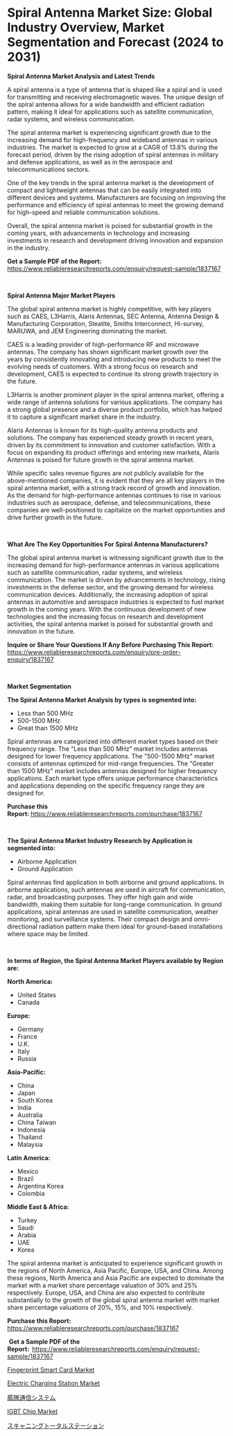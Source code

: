 <p><h1>Spiral Antenna Market Size: Global Industry Overview, Market Segmentation and Forecast (2024 to 2031)</h1></p><p><strong>Spiral Antenna Market Analysis and Latest Trends</strong></p>
<p><p>A spiral antenna is a type of antenna that is shaped like a spiral and is used for transmitting and receiving electromagnetic waves. The unique design of the spiral antenna allows for a wide bandwidth and efficient radiation pattern, making it ideal for applications such as satellite communication, radar systems, and wireless communication.</p><p>The spiral antenna market is experiencing significant growth due to the increasing demand for high-frequency and wideband antennas in various industries. The market is expected to grow at a CAGR of 13.8% during the forecast period, driven by the rising adoption of spiral antennas in military and defense applications, as well as in the aerospace and telecommunications sectors.</p><p>One of the key trends in the spiral antenna market is the development of compact and lightweight antennas that can be easily integrated into different devices and systems. Manufacturers are focusing on improving the performance and efficiency of spiral antennas to meet the growing demand for high-speed and reliable communication solutions.</p><p>Overall, the spiral antenna market is poised for substantial growth in the coming years, with advancements in technology and increasing investments in research and development driving innovation and expansion in the industry.</p></p>
<p><strong>Get a Sample PDF of the Report:&nbsp;</strong> <a href="https://www.reliableresearchreports.com/enquiry/request-sample/1837167">https://www.reliableresearchreports.com/enquiry/request-sample/1837167</a></p>
<p>&nbsp;</p>
<p><strong>Spiral Antenna Major Market Players</strong></p>
<p><p>The global spiral antenna market is highly competitive, with key players such as CAES, L3Harris, Alaris Antennas, SEC Antenna, Antenna Design & Manufacturing Corporation, Steatite, Smiths Interconnect, Hi-survey, MARUWA, and JEM Engineering dominating the market. </p><p>CAES is a leading provider of high-performance RF and microwave antennas. The company has shown significant market growth over the years by consistently innovating and introducing new products to meet the evolving needs of customers. With a strong focus on research and development, CAES is expected to continue its strong growth trajectory in the future.</p><p>L3Harris is another prominent player in the spiral antenna market, offering a wide range of antenna solutions for various applications. The company has a strong global presence and a diverse product portfolio, which has helped it to capture a significant market share in the industry.</p><p>Alaris Antennas is known for its high-quality antenna products and solutions. The company has experienced steady growth in recent years, driven by its commitment to innovation and customer satisfaction. With a focus on expanding its product offerings and entering new markets, Alaris Antennas is poised for future growth in the spiral antenna market.</p><p>While specific sales revenue figures are not publicly available for the above-mentioned companies, it is evident that they are all key players in the spiral antenna market, with a strong track record of growth and innovation. As the demand for high-performance antennas continues to rise in various industries such as aerospace, defense, and telecommunications, these companies are well-positioned to capitalize on the market opportunities and drive further growth in the future.</p></p>
<p>&nbsp;</p>
<p><strong>What Are The Key Opportunities For Spiral Antenna Manufacturers?</strong></p>
<p><p>The global spiral antenna market is witnessing significant growth due to the increasing demand for high-performance antennas in various applications such as satellite communication, radar systems, and wireless communication. The market is driven by advancements in technology, rising investments in the defense sector, and the growing demand for wireless communication devices. Additionally, the increasing adoption of spiral antennas in automotive and aerospace industries is expected to fuel market growth in the coming years. With the continuous development of new technologies and the increasing focus on research and development activities, the spiral antenna market is poised for substantial growth and innovation in the future.</p></p>
<p><strong>Inquire or Share Your Questions If Any Before Purchasing This Report:</strong> <a href="https://www.reliableresearchreports.com/enquiry/pre-order-enquiry/1837167">https://www.reliableresearchreports.com/enquiry/pre-order-enquiry/1837167</a></p>
<p>&nbsp;</p>
<p><strong>Market Segmentation</strong></p>
<p><strong>The Spiral Antenna Market Analysis by types is segmented into:</strong></p>
<p><ul><li>Less than 500 MHz</li><li>500-1500 MHz</li><li>Great than 1500 MHz</li></ul></p>
<p><p>Spiral antennas are categorized into different market types based on their frequency range. The "Less than 500 MHz" market includes antennas designed for lower frequency applications. The "500-1500 MHz" market consists of antennas optimized for mid-range frequencies. The "Greater than 1500 MHz" market includes antennas designed for higher frequency applications. Each market type offers unique performance characteristics and applications depending on the specific frequency range they are designed for.</p></p>
<p><strong>Purchase this Report:&nbsp;</strong><a href="https://www.reliableresearchreports.com/purchase/1837167">https://www.reliableresearchreports.com/purchase/1837167</a></p>
<p>&nbsp;</p>
<p><strong>The Spiral Antenna Market Industry Research by Application is segmented into:</strong></p>
<p><ul><li>Airborne Application</li><li>Ground Application</li></ul></p>
<p><p>Spiral antennas find application in both airborne and ground applications. In airborne applications, such antennas are used in aircraft for communication, radar, and broadcasting purposes. They offer high gain and wide bandwidth, making them suitable for long-range communication. In ground applications, spiral antennas are used in satellite communication, weather monitoring, and surveillance systems. Their compact design and omni-directional radiation pattern make them ideal for ground-based installations where space may be limited.</p></p>
<p>&nbsp;</p>
<p><strong>In terms of Region, the Spiral Antenna Market Players available by Region are:</strong></p>
<p>
    <p> <strong> North America: </strong>
        <ul>
            <li>United States</li>
            <li>Canada</li>
        </ul>
        </p> 
    <p> <strong> Europe: </strong>
        <ul>
            <li>Germany</li>
            <li>France</li>
            <li>U.K.</li>
            <li>Italy</li>
            <li>Russia</li>
        </ul>
        </p> 
    <p> <strong> Asia-Pacific: </strong>
        <ul>
            <li>China</li>
            <li>Japan</li>
            <li>South Korea</li>
            <li>India</li>
            <li>Australia</li>
            <li>China Taiwan</li>
            <li>Indonesia</li>
            <li>Thailand</li>
            <li>Malaysia</li>
        </ul>
        </p> 
    <p> <strong> Latin America: </strong>
        <ul>
            <li>Mexico</li>
            <li>Brazil</li>
            <li>Argentina Korea</li>
            <li>Colombia</li>
        </ul>
        </p> 
    <p> <strong> Middle East & Africa: </strong>
        <ul>
            <li>Turkey</li>
            <li>Saudi</li>
            <li>Arabia</li>
            <li>UAE</li>
            <li>Korea</li>
        </ul>
    </p>
    </p>
<p><p>The spiral antenna market is anticipated to experience significant growth in the regions of North America, Asia Pacific, Europe, USA, and China. Among these regions, North America and Asia Pacific are expected to dominate the market with a market share percentage valuation of 30% and 25% respectively. Europe, USA, and China are also expected to contribute substantially to the growth of the global spiral antenna market with market share percentage valuations of 20%, 15%, and 10% respectively.</p></p>
<p><strong>Purchase this Report: </strong><a href="https://www.reliableresearchreports.com/purchase/1837167">https://www.reliableresearchreports.com/purchase/1837167</a></p>
<p>&nbsp;<strong>Get a Sample PDF of the Report:&nbsp;&nbsp;</strong><a href="https://www.reliableresearchreports.com/enquiry/request-sample/1837167">https://www.reliableresearchreports.com/enquiry/request-sample/1837167</a></p>
<p><strong></strong></p>
<p><p><a href="https://github.com/johnbach50/Market-Research-Report-List-2/blob/main/fingerprint-smart-card-market.md">Fingerprint Smart Card Market</a></p><p><a href="https://issuu.com/reportprime-2/docs/electric-charging-station-market-size-2030.pptx">Electric Charging Station Market</a></p><p><a href="https://github.com/gfggqjbfys368009/Market-Research-Report-List-1/blob/main/760685510163.md">艦隊通信システム</a></p><p><a href="https://github.com/lylyparadise/Market-Research-Report-List-2/blob/main/igbt-chip-market.md">IGBT Chip Market</a></p><p><a href="https://github.com/qwpelcjko9242629/Market-Research-Report-List-1/blob/main/341953310162.md">スキャニングトータルステーション</a></p></p>